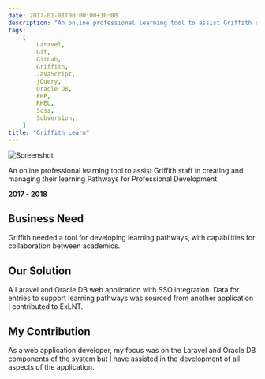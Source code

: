 ```yaml
---
date: 2017-01-01T00:00:00+10:00
description: "An online professional learning tool to assist Griffith staff in creating and managing their learning Pathways for Professional Development."
tags:
    [
        Laravel,
        Git,
        GitLab,
        Griffith,
        JavaScript,
        jQuery,
        Oracle DB,
        PHP,
        RHEL,
        Scss,
        Subversion,
    ]
title: "Griffith Learn"
---
```


![Screenshot](/images/my-work/griffith-learn.png)

An online professional learning tool to assist Griffith staff in creating and managing their learning Pathways for Professional Development.

**2017 - 2018**

## Business Need

Griffith needed a tool for developing learning pathways, with capabilities for collaboration between academics.

## Our Solution

A Laravel and Oracle DB web application with SSO integration. Data for entries to support learning pathways was sourced from another application I contributed to ExLNT.

## My Contribution

As a web application developer, my focus was on the Laravel and Oracle DB components of the system but I have assisted in the development of all aspects of the application.
